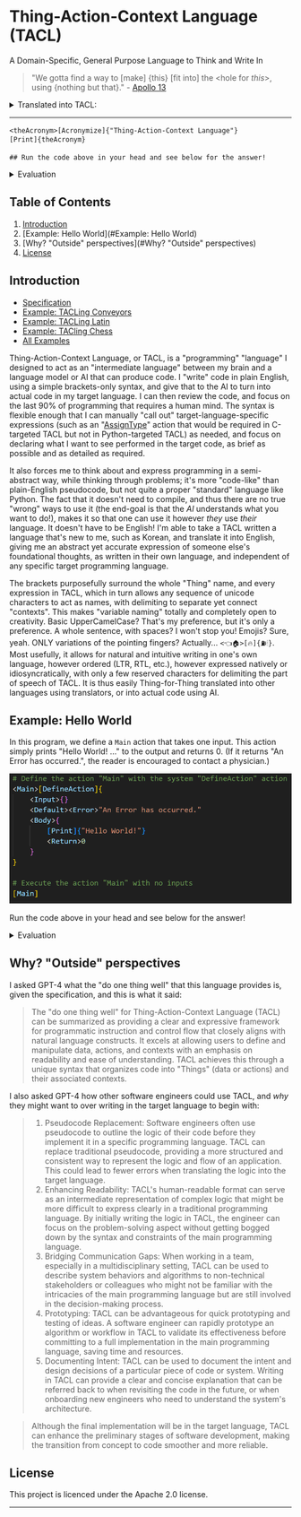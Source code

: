 # Thing-Action-Context Language (TACL)

A Domain-Specific, General Purpose Language to Think and Write In

>"We gotta find a way to [make] \{this\} [fit into] the \<hole for *this*\>, using \{nothing but that\}." - [Apollo 13](https://www.youtube.com/watch?v=ry55--J4_VQ)

<details>
  <summary>Translated into TACL:</summary>

<hole-for-*this*> has [Make-fit-into] performed on it with {this, nothing-but-that}

</details> 

---

```
<theAcronym>[Acronymize]{"Thing-Action-Context Language"}
[Print]{theAcronym}

## Run the code above in your head and see below for the answer!
```
<details>
  <summary>Evaluation</summary>

```
# As output in the command line of your brain:
# > TACL
```

</details> 

## Table of Contents
1. [Introduction](#Introduction)
2. [Example: Hello World](#Example: Hello World)
3. [Why? "Outside" perspectives](#Why? "Outside" perspectives)
4. [License](#License)

## Introduction

- [Specification](specification.md)
- [Example: TACLing Conveyors](/examples/tacling_conveyors.tacl)
- [Example: TACLing Latin](/examples/tacling_latin.tacl)
- [Example: TACling Chess](/examples/tacling_chess.tacl)
- [All Examples](/examples/)

Thing-Action-Context Language, or TACL, is a "programming" "language" I designed to act as an "intermediate language" between my brain and a language model or AI that can produce code. I "write" code in plain English, using a simple brackets-only syntax, and give that to the AI to turn into actual code in my target language. I can then review the code, and focus on the last 90% of programming that requires a human mind. The syntax is flexible enough that I can manually "call out" target-language-specific expressions (such as an "[AssignType](/examples/tacling_c_pointers.tacl)" action that would be required in C-targeted TACL but not in Python-targeted TACL) as needed, and focus on declaring what I want to see performed in the target code, as brief as possible and as detailed as required.

It also forces me to think about and express programming in a semi-abstract way, while thinking through problems; it's more "code-like" than plain-English pseudocode, but not quite a proper "standard" language like Python. The fact that it doesn't need to compile, and thus there are no true "wrong" ways to use it (the end-goal is that the *AI* understands what you want to do!), makes it so that one can use it however *they* use *their* language. It doesn't have to be English! I'm able to take a TACL written a language that's new to me, such as Korean, and translate it into English, giving me an abstract yet accurate expression of someone else's foundational thoughts, as written in their own language, and independent of any specific target programming language.

The brackets purposefully surround the whole "Thing" name, and every expression in TACL, which in turn allows any sequence of unicode characters to act as names, with delimiting to separate yet connect "contexts". This makes "variable naming" totally and completely open to creativity. Basic UpperCamelCase? That's my preference, but it's only a preference. A whole sentence, with spaces? I won't stop you! Emojis? Sure, yeah. ONLY variations of the pointing fingers? Actually... `<👈🏠>[🔥]{⛽🕯}`. Most usefully, it allows for natural and intuitive writing in one's own language, however ordered (LTR, RTL, etc.), however expressed natively or idiosyncratically, with only a few reserved characters for delimiting the part of speech of TACL. It is thus easily Thing-for-Thing translated into other languages using translators, or into actual code using AI.

## Example: Hello World

In this program, we define a `Main` action that takes one input. This action simply prints "Hello World! ..." to the output and returns 0. (If it returns "An Error has occurred.", the reader is encouraged to contact a physician.)

![helloworldexample](helloworld.png)

Run the code above in your head and see below for the answer!

<details>
  <summary>Evaluation</summary>

```
# As output in the command line of your brain:
> Hello World! My Name is Corey!
```

</details> 

## Why? "Outside" perspectives

I asked GPT-4 what the "do one thing well" that this language provides is, given the specification, and this is what it said:

> The "do one thing well" for Thing-Action-Context Language (TACL) can be summarized as providing a clear and expressive framework for programmatic instruction and control flow that closely aligns with natural language constructs. It excels at allowing users to define and manipulate data, actions, and contexts with an emphasis on readability and ease of understanding. TACL achieves this through a unique syntax that organizes code into "Things" (data or actions) and their associated contexts.

I also asked GPT-4 how other software engineers could use TACL, and *why* they might want to over writing in the target language to begin with:

>1. Pseudocode Replacement: Software engineers often use pseudocode to outline the logic of their code before they implement it in a specific programming language. TACL can replace traditional pseudocode, providing a more structured and consistent way to represent the logic and flow of an application. This could lead to fewer errors when translating the logic into the target language.
>2. Enhancing Readability: TACL's human-readable format can serve as an intermediate representation of complex logic that might be more difficult to express clearly in a traditional programming language. By initially writing the logic in TACL, the engineer can focus on the problem-solving aspect without getting bogged down by the syntax and constraints of the main programming language.
>3. Bridging Communication Gaps: When working in a team, especially in a multidisciplinary setting, TACL can be used to describe system behaviors and algorithms to non-technical stakeholders or colleagues who might not be familiar with the intricacies of the main programming language but are still involved in the decision-making process.
>4. Prototyping: TACL can be advantageous for quick prototyping and testing of ideas. A software engineer can rapidly prototype an algorithm or workflow in TACL to validate its effectiveness before committing to a full implementation in the main programming language, saving time and resources.
>5. Documenting Intent: TACL can be used to document the intent and design decisions of a particular piece of code or system. Writing in TACL can provide a clear and concise explanation that can be referred back to when revisiting the code in the future, or when onboarding new engineers who need to understand the system's architecture.

> Although the final implementation will be in the target language, TACL can enhance the preliminary stages of software development, making the transition from concept to code smoother and more reliable.


## License
This project is licenced under the Apache 2.0 license.

---